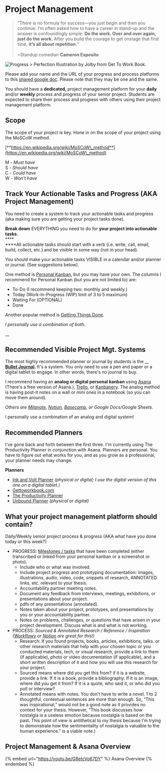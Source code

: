 # Project Management

> "There is no formula for success—you just begin and then you continue. I’m often asked how to have a career in stand-up and the answer is confoundingly simple: **Do the work. Over and over again, just do the work.** After you build the courage to get onstage that first time, **it’s all about repetition.**" \
> \
> \~Standup comedian **Cameron Esposito**

![Progress > Perfection Illustration by Jolby from Get To Work Book.](<../.gitbook/assets/GETTOWORKBOOK\_progress perfection (1).jpg>)

Please add your name and the URL of your progress and process platforms to this [shared google doc](https://docs.google.com/document/d/1elrWEXkkqw9J00IAxHJVk38GcK-rxs0C\_QGn\_0UWCzU/edit). Please note that they may be one and the same.

You should have a **dedicated**, project management platform for your **daily** and/or **weekly** process and progress of your senior project. Students are expected to share their process and progress with others using their project management platform.

## Scope

The scope of your project is key. Hone in on the scope of your project using the MoSCoW method.

[**https://en.wikipedia.org/wiki/MoSCoW\_method**](https://en.wikipedia.org/wiki/MoSCoW\_method)

M - _Must have_ \
S - _Should have_ \
C - _Could have_ \
W - _Won't have_

## Track Your Actionable Tasks and Progress (AKA Project Management)

You need to create a system to track your actionable tasks and progress (aka making sure you are getting your project tasks done).

**Break down** EVERYTHING you need to do for **your project into actionable tasks.** \
****\
****All actionable tasks should start with a verb (i.e. write, call, email, build, collect, etc.) and be visible in some way (not in your head).

You should make your actionable tasks VISIBLE in a calendar and/or planner or journal. (See suggestions below).

One method is [Personal Kanban](http://personalkanban.com/pk/personal-kanban-101/), but you may have your own. The columns I recommend for Personal Kanban (but you are not limited to) are:

* To-Do (I recommend keeping two: monthly and weekly.)
* Today (Work-In-Progress (WIP) limit of 3 to 5 maximum)
* Waiting For (OPTIONAL)
* Done

Another popular method is [Getting Things Done](https://gettingthingsdone.com/what-is-gtd/).&#x20;

_I personally use a combination of both._

__

## Recommended Visible Project Mgt. Systems

The most highly recommended planner or journal by students is the __ [**Bullet Journal**](https://bulletjournal.com)**.** It's a system. You only need to use a pen and paper or a digital tablet to engage. In other words, there's no journal to buy.

I recommend having an **analog or digital personal kanban** using [Asana](https://asana.com) (There's a free version of Asana.), [Trello](https://trello.com), or [Kanbanery](https://kanbanery.com). The analog method is having post-it notes on a wall or mini ones in a notebook (so you can move them around)_._

_Others are_ [_Milanote_](https://milanote.com)_,_ [_Notion_](https://www.notion.so)_,_ [_Basecamp_](http://basecamp.com)_, or Google Docs/Google Sheets._

I personally use a combination of an analog and digital system!&#x20;

## Recommended Planners

I've gone back and forth between the first three. I'm currently using The Productivity Planner in conjunction with Asana. Planners are personal. You have to figure out what works for you, and as you grow as a professional, your planner needs may change.&#x20;

**Planners**

* [Ink and Volt Planner](https://inkandvolt.com/product/volt-planner/) _(physical or digital; I use the digital version of this one on a digital tablet.)_
* [Gettoworkbook.com](https://www.gettoworkbook.com/photos)&#x20;
* [The Productivity Planner](https://www.intelligentchange.com/products/the-productivity-planner)
* [Unbound Planner](https://unboundplanner.com/collections/frontpage) _(physical or digital)_

## What your project management platform should contain?

Daily/Weekly senior project process & progress (AKA what have you done today or this week?)&#x20;

* PROGRESS: [Milestones / tasks](../resources/personal\_kanban.md) that have been completed (either transcribed or linked from your personal kanban or a screenshot or photo).
  * Include who or what was involved.
  * Include project progress and prototyping documentation: images, illustrations, audio, video, code, snippets of research, ANNOTATED links, etc. relevant to your thesis.&#x20;
  * Accountability partner meeting notes.
  * Document any feedback from interviews, meetings, exhibitions, or presentations about your project.
  * pdfs of any presentations (annotated).
  * Notes taken about your project, prototypes, and presentations by you or your accountability partner.
  * Notes on problems, challenges, or questions that have arisen in your project development. Discuss what is and what is not working.
* PROCESS: _Sourced & Annotated Research / Reference / Inspiration (_[_Workflowy_](https://workflowy.com) _or_ [_Notion_](https://www.notion.so) _are great for this!)_
  * Research: If you found projects, books, articles, exhibitions, talks. or other research materials that help with your chosen topic or you conducted materials, tech, or visual research, provide a link to them (if applicable), photo or video documentation (if applicable), and a short written description of it and how you will use this research for your project.
  * Sourced means where did you get this from? if it is a website, provide a link. If it is a book, provide a bibliography. If it is an image, where did you get it from? If it is a quote, who said it, or who did you poll or interview?
  * Annotated means with notes. You don’t have to write a novel. 1 to 2 thoughtful, contextual sentences are more than enough. So, “This was inspirational,” would not be a good note as it provides no context for your thesis. However, “This book discusses how nostalgia is a useless emotion because nostalgia is based on the past. This point of view is antithetical to my thesis because I’m trying to demonstrate how the sentimentality of nostalgia is valuable to the human experience.” is a viable note.)

## Project Management & Asana Overview

{% embed url="https://youtu.be/G8etcVo67DY" %}
Asana Overview
{% endembed %}



